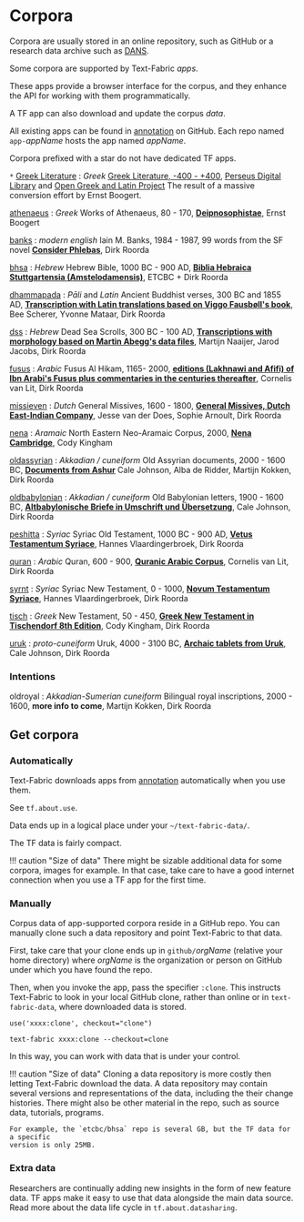 # Corpora

Corpora are usually stored in an online repository, such as GitHub or a research data archive
such as [DANS](https://dans.knaw.nl/en/front-page?set_language=en).

Some corpora are supported by Text-Fabric *apps*.

These apps provide a browser interface for the corpus, and they enhance the API for working
with them programmatically.

A TF app can also download and update the corpus *data*.

All existing apps can be found in 
[annotation](https://github.com/annotation) on GitHub.
Each repo named `app-`*appName* hosts the app named *appName*.


Corpora prefixed with a star do not have dedicated TF apps.


`*` [Greek Literature](https://nbviewer.jupyter.org/github/annotation/tutorials/blob/master/GreekLiterature/start.ipynb)
:   *Greek*
    [Greek Literature, -400 - +400](https://github.com/pthu/greek_literature),
    [Perseus Digital Library](https://github.com/PerseusDL/canonical-greekLit) and 
    [Open Greek and Latin Project](https://github.com/OpenGreekAndLatin/First1KGreek)
    The result of a massive conversion effort by Ernst Boogert.

[athenaeus](https://github.com/annotation/app-athenaeus)
:   *Greek*
    Works of Athenaeus, 80 - 170,
    **[Deipnosophistae](https://en.wikipedia.org/wiki/Deipnosophistae)**,
    Ernst Boogert

[banks](https://github.com/annotation/app-banks)
:   *modern english*
    Iain M. Banks, 1984 - 1987,
    99 words from the SF novel
    **[Consider Phlebas](https://read.amazon.com/kp/kshare?asin=B002TXZRQI&id=NpPGzf_HT5aADabyiDDSIQ&reshareId=RZ91SGMZJPWK9S1Y4EZX&reshareChannel=system)**,
    Dirk Roorda

[bhsa](https://github.com/annotation/app-bhsa)
:   *Hebrew*
    Hebrew Bible, 1000 BC - 900 AD,
    **[Biblia Hebraica Stuttgartensia (Amstelodamensis)](https://etcbc.github.io/bhsa/)**,
    ETCBC + Dirk Roorda

[dhammapada](https://github.com/annotation/app-dhammapada)
:   *Pāli* and *Latin*
    Ancient Buddhist verses, 300 BC and 1855 AD,
    **[Transcription with Latin translations based on Viggo Fausbøll's book](https://github.com/ETCBC/dhammapada/blob/master/docs/about.md)**,
    Bee Scherer, Yvonne Mataar, Dirk Roorda

[dss](https://github.com/annotation/app-dss)
:   *Hebrew*
    Dead Sea Scrolls, 300 BC - 100 AD,
    **[Transcriptions with morphology based on Martin Abegg's data files](https://github.com/ETCBC/dss/blob/master/docs/about.md)**,
    Martijn Naaijer, Jarod Jacobs, Dirk Roorda

[fusus](https://github.com/annotation/app-fusus)
:   *Arabic*
    Fusus Al Hikam,  1165- 2000,
    **[editions (Lakhnawi and Afifi) of Ibn Arabi's Fusus plus commentaries in the centuries thereafter](https://github.com/among/fusus)**,
    Cornelis van Lit, Dirk Roorda

[missieven](https://github.com/annotation/app-missieven)
:   *Dutch* 
    General Missives, 1600 - 1800,
    **[General Missives, Dutch East-Indian Company](https://github.com/Dans-labs/clariah-gm)**,
    Jesse van der Does, Sophie Arnoult, Dirk Roorda

[nena](https://github.com/annotation/app-nena)
:   *Aramaic*
    North Eastern Neo-Aramaic Corpus, 2000,
    **[Nena Cambridge](https://nena.ames.cam.ac.uk)**,
    Cody Kingham

[oldassyrian](https://github.com/annotation/app-oldassyrian)
:   *Akkadian / cuneiform*
    Old Assyrian documents, 2000 - 1600 BC,
    **[Documents from Ashur](https://github.com/Nino-cunei/oldassyrian/blob/master/docs/about.md)**
    Cale Johnson, Alba de Ridder, Martijn Kokken, Dirk Roorda

[oldbabylonian](https://github.com/annotation/app-oldbabylonian)
:   *Akkadian / cuneiform*
    Old Babylonian letters, 1900 - 1600 BC,
    **[Altbabylonische Briefe in Umschrift und Übersetzung](https://github.com/Nino-cunei/oldbabylonian/blob/master/docs/about.md)**,
    Cale Johnson, Dirk Roorda

[peshitta](https://github.com/annotation/app-peshitta)
:   *Syriac*
    Syriac Old Testament, 1000 BC - 900 AD,
    **[Vetus Testamentum Syriace](https://github.com/ETCBC/peshitta/blob/master/docs/about.md)**,
    Hannes Vlaardingerbroek, Dirk Roorda

[quran](https://github.com/annotation/app-quran)
:   *Arabic*
    Quran, 600 - 900,
    **[Quranic Arabic Corpus](https://github.com/q-ran/quran/blob/master/docs/about.md)**,
    Cornelis van Lit, Dirk Roorda

[syrnt](https://github.com/annotation/app-syrnt)
:   *Syriac*
    Syriac New Testament, 0 - 1000,
    **[Novum Testamentum Syriace](https://github.com/ETCBC/syrnt/blob/master/docs/about.md)**,
    Hannes Vlaardingerbroek, Dirk Roorda

[tisch](https://github.com/annotation/app-tisch)
:   *Greek*
    New Testament, 50 - 450,
    **[Greek New Testament in Tischendorf 8th Edition](https://github.com/codykingham/tischendorf_tf)**,
    Cody Kingham, Dirk Roorda

[uruk](https://github.com/annotation/app-uruk)
:   *proto-cuneiform*
    Uruk, 4000 - 3100 BC,
    **[Archaic tablets from Uruk](https://github.com/Nino-cunei/uruk/blob/master/docs/about.md)**,
    Cale Johnson, Dirk Roorda


### Intentions

oldroyal
:   *Akkadian-Sumerian cuneiform*
    Bilingual royal inscriptions, 2000 - 1600,
    **more info to come**, Martijn Kokken, Dirk Roorda


## Get corpora

### Automatically

Text-Fabric downloads apps from [annotation](https://github.com/annotation) automatically
when you use them.

See `tf.about.use`.

Data ends up in a logical place under your `~/text-fabric-data/`.

The TF data is fairly compact.

!!! caution "Size of data"
    There might be sizable additional data for some corpora,
    images for example.
    In that case, take care to have a good internet connection
    when you use a TF app for the first time.

### Manually

Corpus data of app-supported corpora reside in a GitHub repo.
You can manually clone such a data repository and point Text-Fabric to that data.

First, take care that your clone ends up in `github/`*orgName*
(relative your home directory)
where *orgName* is the organization or person on GitHub under which you have
found the repo.

Then, when you invoke the app, pass the specifier `:clone`.
This instructs Text-Fabric to look in your local GitHub clone, rather
than online or in `text-fabric-data`, where downloaded data is stored.

    use('xxxx:clone', checkout="clone")

    text-fabric xxxx:clone --checkout=clone

In this way, you can work with data that is under your control.

!!! caution "Size of data"
    Cloning a data repository is more costly then letting Text-Fabric download the data.
    A data repository may contain several versions and representations of the data,
    including the their change histories. There might also be other
    material in the repo, such as source data, tutorials, programs.

    For example, the `etcbc/bhsa` repo is several GB, but the TF data for a specific
    version is only 25MB.

### Extra data

Researchers are continually adding new insights in the form of new feature
data. TF apps make it easy to use that data alongside the main data source.
Read more about the data life cycle in `tf.about.datasharing`.
